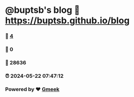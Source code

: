 # @buptsb's blog :link: https://buptsb.github.io/blog 
### :page_facing_up: [4](https://buptsb.github.io/blog/tag.html) 
### :speech_balloon: 0 
### :hibiscus: 28636 
### :alarm_clock: 2024-05-22 07:47:12 
### Powered by :heart: [Gmeek](https://github.com/Meekdai/Gmeek)
